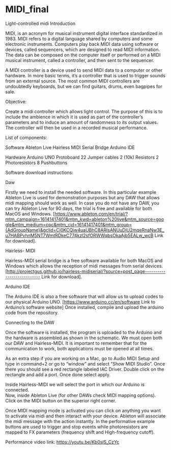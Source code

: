 # MIDI_final
Light-controlled midi
Introduction 

MIDI, is an acronym for musical instrument digital interface standardized in 1983. MIDI refers to a digital language shared by computers and some electronic instruments. Computers play back MIDI data using software or devices, called sequencers, which are designed to read MIDI information. The data can be composed on the computer itself or performed on a MIDI musical instrument, called a controller, and then sent to the sequencer.

A MIDI controller is a device used to send MIDI data to a computer or other hardware. In more basic terms, it’s a controller that is used to trigger sounds from an external source. The most common MIDI controllers are undoubtedly keyboards, but we can find guitars, drums, even bagpipes for sale.


Objective: 

Create a midi controller which allows light control. The purpose of this is to include the ambience in which it is used as part of the controller’s parameters and to induce an amount of randomness to its output values. The controller will then be used in a recorded musical performance. 

List of components: 

Software
Ableton Live 
Hairless MIDI Serial Bridge
Arduino IDE

Hardware
Arduino UNO 
Protoboard 
22 Jumper cables 
2 (10k) Resistors
2 Photoresistors 
8 Pushbuttons 


Software download instructions: 

Daw

Firstly we need to install the needed software. In this particular example Ableton Live is used for demonstration purposes but any DAW that allows midi mapping should work as well. 
In case you do not have any DAW, you can try Ableton Live for 90 days, the trial is free and available for both MacOS and Windows.
[https://www.ableton.com/en/trial/?mtm_campaign=16141417401&mtm_kwd=ableton%20live&mtm_source=google&mtm_medium=cpc&mtm_cid=16141417401&mtm_group={AdGroupName}&gclid=Cj0KCQjw4uaUBhC8ARIsANUuDjU2mqeRnaNw3E_u7HABPvhnM5NT7WmtRDkeC774kzl2sfORWWqbsOkaAjb5EALw_wcB Link for download].

Hairless- MIDI

Hairless-MIDI serial bridge is a free software available for both MacOS and Windows which allows the reception of midi messages from serial devices. [http://projectgus.github.io/hairless-midiserial/?source=post_page--------------------------- Link for download].

Arduino IDE

The Arduino IDE is also a free software that will allow us to upload codes to our physical Arduino UNO. 
[https://www.arduino.cc/en/software Link to Arduino’s software website] 
Once installed, compile and upload the arduino code from the repository. 

Connecting to the DAW

Once the software is installed, the program is uploaded to the Arduino and the hardware is assembled as shown in the schematic. We must open both our DAW and Hairless-MIDI. It is important to remember that for the communication to work, both applications must be opened at all times. 

As an extra step if you are working on a Mac, go to Audio MIDI Setup and type in command+2 or go to “window” and select “Show MIDI Studio”. Once there you should see a red rectangle labeled IAC Driver. Double click on the rectangle and add a port. Once done select apply. 

Inside Hairless-MIDI we will select the port in which our Arduino is connected.  
Now, inside Ableton Live (for other DAWs check MIDI mapping options). Click on the MIDI button on the superior right corner. 

Once MIDI mapping mode is activated you can click on anything you want to activate via midi and then interact with your device. 
Ableton will associate the midi message with the action instantly. In the performative example buttons are used to trigger and stop events while photoresistors are mapped to FX parameters (frequency shift and High-frequency cutoff). 

Performance video link: 
https://youtu.be/Kb0slS_CzYc 





